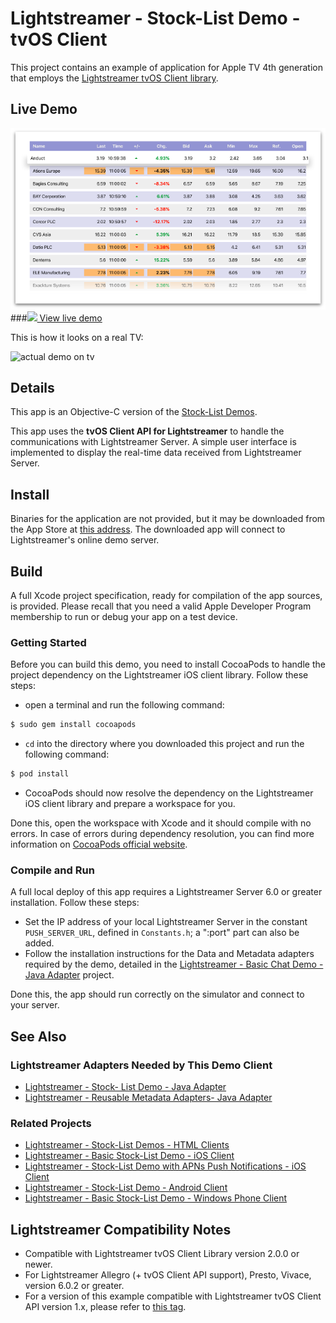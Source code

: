 # Lightstreamer - Stock-List Demo - tvOS Client

<!-- START DESCRIPTION lightstreamer-example-stocklist-client-tvos -->

This project contains an example of application for Apple TV 4th generation that employs the [Lightstreamer tvOS Client library](http://www.lightstreamer.com/api/ls-tvos-client/latest/).

## Live Demo

[![screenshot](screenshot_large.png)](https://itunes.apple.com/us/app/lightstreamer-stock-list-for/id1089549368?mt=8)<br>
###[![](http://demos.lightstreamer.com/site/img/play.png) View live demo](https://itunes.apple.com/us/app/lightstreamer-stock-list-for/id1089549368?mt=8)<br>

This is how it looks on a real TV:

![actual demo on tv](actual_demo_on_tv.gif)

## Details

This app is an Objective-C version of the [Stock-List Demos](https://github.com/Lightstreamer/Lightstreamer-example-Stocklist-client-javascript).<br>

This app uses the <b>tvOS Client API for Lightstreamer</b> to handle the communications with Lightstreamer Server. A simple user interface is implemented to display the real-time data received from Lightstreamer Server.<br>

## Install

Binaries for the application are not provided, but it may be downloaded from the App Store at [this address](https://itunes.apple.com/us/app/lightstreamer-stock-list-for/id1089549368?mt=8). The downloaded app will connect to Lightstreamer's online demo server.

## Build

A full Xcode project specification, ready for compilation of the app sources, is provided. Please recall that you need a valid Apple Developer Program membership to run or debug your app on a test device.

### Getting Started

Before you can build this demo, you need to install CocoaPods to handle the project dependency on the Lightstreamer iOS client library. Follow these steps:

* open a terminal and run the following command:

```sh
$ sudo gem install cocoapods
```

* `cd` into the directory where you downloaded this project and run the following command:

```sh
$ pod install
```

* CocoaPods should now resolve the dependency on the Lightstreamer iOS client library and prepare a workspace for you.

Done this, open the workspace with Xcode and it should compile with no errors. In case of errors during dependency resolution, you can find more information on [CocoaPods official website](https://cocoapods.org).


### Compile and Run

A full local deploy of this app requires a Lightstreamer Server 6.0 or greater installation. Follow these steps:

* Set the IP address of your local Lightstreamer Server in the constant `PUSH_SERVER_URL`, defined in `Constants.h`; a ":port" part can also be added.
* Follow the installation instructions for the Data and Metadata adapters required by the demo, detailed in the [Lightstreamer - Basic Chat Demo - Java Adapter](https://github.com/Lightstreamer/Lightstreamer-example-Chat-adapter-java) project.

Done this, the app should run correctly on the simulator and connect to your server.

## See Also

### Lightstreamer Adapters Needed by This Demo Client

* [Lightstreamer - Stock- List Demo - Java Adapter](https://github.com/Lightstreamer/Lightstreamer-example-Stocklist-adapter-java)
* [Lightstreamer - Reusable Metadata Adapters- Java Adapter](https://github.com/Lightstreamer/Lightstreamer-example-ReusableMetadata-adapter-java)

### Related Projects

* [Lightstreamer - Stock-List Demos - HTML Clients](https://github.com/Lightstreamer/Lightstreamer-example-Stocklist-client-javascript)
* [Lightstreamer - Basic Stock-List Demo - iOS Client](https://github.com/Lightstreamer/Lightstreamer-example-StockList-client-ios)
* [Lightstreamer - Stock-List Demo with APNs Push Notifications - iOS Client](https://github.com/Lightstreamer/Lightstreamer-example-MPNStockList-client-ios)
* [Lightstreamer - Stock-List Demo - Android Client](https://github.com/Lightstreamer/Lightstreamer-example-AdvStockList-client-android)
* [Lightstreamer - Basic Stock-List Demo - Windows Phone Client](https://github.com/Lightstreamer/Lightstreamer-example-StockList-client-winphone)

## Lightstreamer Compatibility Notes

* Compatible with Lightstreamer tvOS Client Library version 2.0.0 or newer.
* For Lightstreamer Allegro (+ tvOS Client API support), Presto, Vivace, version 6.0.2 or greater.
* For a version of this example compatible with Lightstreamer tvOS Client API version 1.x, please refer to [this tag](https://github.com/Lightstreamer/Lightstreamer-example-StockList-client-tvos/tree/latest-for-client-1.x).
